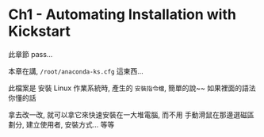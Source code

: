 # Ch1  - Automating Installation with Kickstart

此章節 pass...

本章在講, `/root/anaconda-ks.cfg` 這東西...

此檔案是 安裝 Linux 作業系統時, 產生的 `安裝指令檔`, 簡單的說~~  如果裡面的語法你懂的話

拿去改一改, 就可以拿它來快速安裝在一大堆電腦, 而不用 手動滑鼠在那邊選磁區劃分, 建立使用者, 安裝方式... 等等
